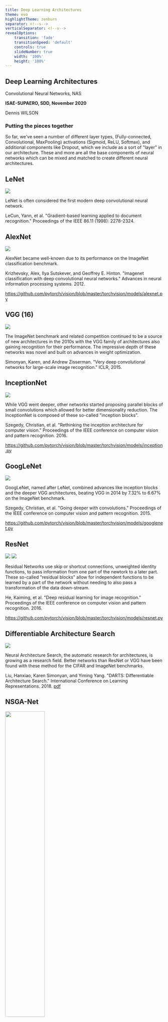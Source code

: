 ```yaml
---
title: Deep Learning Architectures
theme: evo
highlightTheme: zenburn
separator: <!--s-->
verticalSeparator: <!--v-->
revealOptions:
    transition: 'fade'
    transitionSpeed: 'default'
    controls: true
    slideNumber: true
    width: '100%'
    height: '100%'
---
```


## Deep Learning Architectures

Convolutional Neural Networks, NAS

**ISAE-SUPAERO, SDD, November 2020**

Dennis WILSON

<!--s-->

### Putting the pieces together

So far, we've seen a number of different layer types, (Fully-connected,
Convolutional, MaxPooling) activations (Sigmoid, ReLU, Softmax), and additional
components like Dropout, which we include as a sort of "layer" in our
architecture. These and more are all the base components of neural networks
which can be mixed and matched to create different neural architectures.

<!--s-->

## LeNet

<img src="static/img/lenet.png">

LeNet is often considered the first modern deep convolutional neural network.
    
LeCun, Yann, et al. "Gradient-based learning applied to document recognition." Proceedings of the IEEE 86.11 (1998): 2278-2324.

<!--s-->

## AlexNet

<img src="static/img/alexnet.png">

AlexNet became well-known due to its performance on the ImageNet classification
benchmark.

Krizhevsky, Alex, Ilya Sutskever, and Geoffrey E. Hinton. "Imagenet
classification with deep convolutional neural networks." Advances in neural
information processing systems. 2012.

https://github.com/pytorch/vision/blob/master/torchvision/models/alexnet.py

<!--s-->

## VGG (16)

<img src="static/img/vgg16.png">

The ImageNet benchmark and related competition continued to be a source of new
architectures in the 2010s with the VGG family of architectures also gaining
recognition for their performance. The impressive depth of these networks was
novel and built on advances in weight optimization.
    
Simonyan, Karen, and Andrew Zisserman. "Very deep convolutional networks for large-scale image recognition." ICLR, 2015.

<!--s-->

## InceptionNet

<img src="static/img/inception.png">

While VGG went deeper, other networks started proposing parallel blocks of small
convolutions which allowed for better dimensionality reduction. The InceptionNet
is composed of these so-called "inception blocks".

Szegedy, Christian, et al. "Rethinking the inception architecture for computer vision." Proceedings of the IEEE conference on computer vision and pattern recognition. 2016.

https://github.com/pytorch/vision/blob/master/torchvision/models/inception.py

<!--s-->

## GoogLeNet

<img src="static/img/googlenet.png">

GoogLeNet, named after LeNet, combined advances like inception blocks and the
deeper VGG architectures, beating VGG in 2014 by 7.32% to 6.67% on the ImageNet
benchmark.

Szegedy, Christian, et al. "Going deeper with convolutions." Proceedings of the IEEE conference on computer vision and pattern recognition. 2015.

https://github.com/pytorch/vision/blob/master/torchvision/models/googlenet.py

<!--s-->

## ResNet

<img src="static/img/resnet.png">
<img src="static/img/resnet_vgg.png">

Residual Networks use skip or shortcut connections, unweighted identity
functions, to pass information from one part of the newtork to a later part.
These so-called "residual blocks" allow for independent functions to be learned
by a part of the network without needing to also pass a transformation of the
data down-stream.

He, Kaiming, et al. "Deep residual learning for image recognition." Proceedings of the IEEE conference on computer vision and pattern recognition. 2016.

https://github.com/pytorch/vision/blob/master/torchvision/models/resnet.py

<!--s-->

## Differentiable Architecture Search

<img src="static/img/darts.png">

Neural Architecture Search, the automatic research for architectures, is growing
as a research field. Better networks than ResNet or VGG have been found with
these method for the CIFAR and ImageNet benchmarks.

Liu, Hanxiao, Karen Simonyan, and Yiming Yang. "DARTS: Differentiable
Architecture Search." International Conference on Learning
Representations. 2018. [pdf](https://arxiv.org/pdf/1806.09055.pdf)

<!--s-->

## NSGA-Net

<img src="static/img/nsganet.png" width="50%" height=auto>

Evolutionary algorithms are one popular approach to neural architecture search,
such as NSGA-Net. Important objectives in NAS are to increase model accuracy
while reducing complexity, measured by training time and number of parameters.

Lu, Zhichao, et al. "Nsga-net: neural architecture search using multi-objective
genetic algorithm." Proceedings of the Genetic and Evolutionary Computation
Conference. 2019. [code](https://github.com/ianwhale/nsga-net)

<!--s-->

## Exercise

Look at one of the torchvision implementations of models and the reference paper
to understand how the torch version is implemented. Train a network of your
choice on CIFAR10 using ignite.
